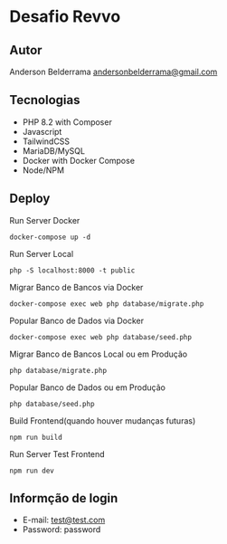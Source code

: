 # Desafio Revvo

## Autor

Anderson Belderrama
andersonbelderrama@gmail.com

## Tecnologias

- PHP 8.2 with Composer
- Javascript
- TailwindCSS
- MariaDB/MySQL 
- Docker with Docker Compose
- Node/NPM


## Deploy

Run Server Docker

`docker-compose up -d`

Run Server Local

`php -S localhost:8000 -t public`

Migrar Banco de Bancos via Docker

`docker-compose exec web php database/migrate.php`

Popular Banco de Dados via Docker

`docker-compose exec web php database/seed.php`

Migrar Banco de Bancos Local ou em Produção

`php database/migrate.php`

Popular Banco de Dados ou em Produção

`php database/seed.php`

Build Frontend(quando houver mudanças futuras)

`npm run build`

Run Server Test Frontend

`npm run dev`

## Informção de login

- E-mail: test@test.com
- Password: password

